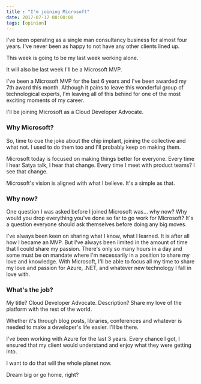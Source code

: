 ```yaml
---
title : "I'm joining Microsoft"
date: 2017-07-17 08:00:00
tags: [opinion]
---
```


I've been operating as a single man consultancy business for almost four years. I've never been as happy to not have any other clients lined up.

This week is going to be my last week working alone.

It will also be last week I'll be a Microsoft MVP.

I've been a Microsoft MVP for the last 6 years and I've been awarded my 7th award this month. Although it pains to leave this wonderful group of technological experts, I'm leaving all of this behind for one of the most exciting moments of my career.

I'll be joining Microsoft as a Cloud Developer Advocate.

### Why Microsoft?

So, time to cue the joke about the chip implant, joining the collective and what not. I used to do them too and I'll probably keep on making them.

Microsoft today is focused on making things better for everyone. Every time I hear Satya talk, I hear that change. Every time I meet with product teams? I see that change.

Microsoft's vision is aligned with what I believe. It's a simple as that.

### Why now?

One question I was asked before I joined Microsoft was... why now? Why would you drop everything you've done so far to go work for Microsoft? It's a question everyone should ask themselves before doing any big moves.

I've always been keen on sharing what I know, what I learned. It is after all how I became an MVP. But I've always been limited in the amount of time that I could share my passion. There's only so many hours in a day and some must be on mandate where I'm necessarily in a position to share my love and knowledge. With Microsoft, I'll be able to focus all my time to share my love and passion for Azure, .NET, and whatever new technology I fall in love with.

### What's the job?

My title? Cloud Developer Advocate. Description? Share my love of the platform with the rest of the world.

Whether it's through blog posts, libraries, conferences and whatever is needed to make a developer's life easier. I'll be there.

I've been working with Azure for the last 3 years. Every chance I got, I ensured that my client would understand and enjoy what they were getting into.

I want to do that will the whole planet now.

Dream big or go home, right?
